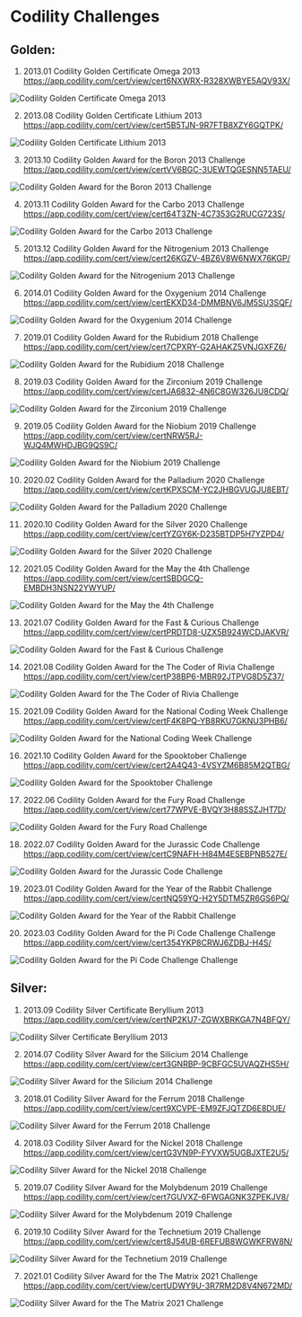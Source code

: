 # Codility Challenges

## Golden:

1. 2013.01 Codility Golden Certificate Omega 2013
   https://app.codility.com/cert/view/cert6NXWRX-R328XWBYE5AQV93X/

![Codility Golden Certificate Omega 2013](Codility-images-0.jpg)

2. 2013.08 Codility Golden Certificate Lithium 2013
   https://app.codility.com/cert/view/cert5B5TJN-9R7FTB8XZY6GQTPK/

![Codility Golden Certificate Lithium 2013](Codility-images-1.jpg)

3. 2013.10 Codility Golden Award for the Boron 2013 Challenge
   https://app.codility.com/cert/view/certVV6BGC-3UEWTQGESNN5TAEU/

![Codility Golden Award for the Boron 2013 Challenge](Codility-images-2.jpg)

4. 2013.11 Codility Golden Award for the Carbo 2013 Challenge
   https://app.codility.com/cert/view/cert64T3ZN-4C7353G2RUCG723S/

![Codility Golden Award for the Carbo 2013 Challenge](Codility-images-3.jpg)

5. 2013.12 Codility Golden Award for the Nitrogenium 2013 Challenge
   https://app.codility.com/cert/view/cert26KGZV-4BZ6V8W6NWX76KGP/

![Codility Golden Award for the Nitrogenium 2013 Challenge](Codility-images-4.jpg)

6. 2014.01 Codility Golden Award for the Oxygenium 2014 Challenge
   https://app.codility.com/cert/view/certEKXD34-DMMBNV6JM5SU3SQF/

![Codility Golden Award for the Oxygenium 2014 Challenge](Codility-images-5.jpg)

7. 2019.01 Codility Golden Award for the Rubidium 2018 Challenge
   https://app.codility.com/cert/view/cert7CPXRY-G2AHAKZ5VNJGXFZ6/

![Codility Golden Award for the Rubidium 2018 Challenge](Codility-images-6.jpg)

8. 2019.03 Codility Golden Award for the Zirconium 2019 Challenge
   https://app.codility.com/cert/view/certJA6832-4N6C8GW326JU8CDQ/

![Codility Golden Award for the Zirconium 2019 Challenge](Codility-images-7.jpg)

9. 2019.05 Codility Golden Award for the Niobium 2019 Challenge
   https://app.codility.com/cert/view/certNRW5RJ-WJQ4MWHDJBG9QS9C/

![Codility Golden Award for the Niobium 2019 Challenge](Codility-images-8.jpg)

10. 2020.02 Codility Golden Award for the Palladium 2020 Challenge
    https://app.codility.com/cert/view/certKPXSCM-YC2JHBGVUGJU8EBT/

![Codility Golden Award for the Palladium 2020 Challenge](Codility-images-9.jpg)

11. 2020.10 Codility Golden Award for the Silver 2020 Challenge
    https://app.codility.com/cert/view/certYZGY6K-D235BTDP5H7YZPD4/

![Codility Golden Award for the Silver 2020 Challenge](Codility-images-10.jpg)

12. 2021.05 Codility Golden Award for the May the 4th Challenge
    https://app.codility.com/cert/view/certSBDGCQ-EMBDH3NSN22YWYUP/

![Codility Golden Award for the May the 4th Challenge](Codility-images-11.jpg)

13. 2021.07 Codility Golden Award for the Fast & Curious Challenge
    https://app.codility.com/cert/view/certPRDTD8-UZX5B924WCDJAKVR/

![Codility Golden Award for the Fast & Curious Challenge](Codility-images-12.jpg)

14. 2021.08 Codility Golden Award for the The Coder of Rivia Challenge
    https://app.codility.com/cert/view/certP38BP6-MBR92JTPVG8D5Z37/

![Codility Golden Award for the The Coder of Rivia Challenge](Codility-images-13.jpg)

15. 2021.09 Codility Golden Award for the National Coding Week Challenge
    https://app.codility.com/cert/view/certF4K8PQ-YB8RKU7GKNU3PHB6/

![Codility Golden Award for the National Coding Week Challenge](Codility-images-14.jpg)

16. 2021.10 Codility Golden Award for the Spooktober Challenge
    https://app.codility.com/cert/view/cert2A4Q43-4VSYZM6B85M2QTBG/

![Codility Golden Award for the Spooktober Challenge](Codility-images-15.jpg)

17. 2022.06 Codility Golden Award for the Fury Road Challenge
    https://app.codility.com/cert/view/cert77WPVE-BVQY3H88SSZJHT7D/

![Codility Golden Award for the Fury Road Challenge](Codility-images-16.jpg)

18. 2022.07 Codility Golden Award for the Jurassic Code Challenge
    https://app.codility.com/cert/view/certC9NAFH-H84M4ESEBPNB527E/

![Codility Golden Award for the Jurassic Code Challenge](Codility-images-17.jpg)

19. 2023.01 Codility Golden Award for the Year of the Rabbit Challenge
    https://app.codility.com/cert/view/certNQ59YQ-H2Y5DTM5ZR6GS6PQ/

![Codility Golden Award for the Year of the Rabbit Challenge](Codility-images-18.jpg)

20. 2023.03 Codility Golden Award for the Pi Code Challenge Challenge
    https://app.codility.com/cert/view/cert354YKP8CRWJ6ZDBJ-H4S/

![Codility Golden Award for the Pi Code Challenge Challenge](Codility-images-19.jpg)    

## Silver:

1. 2013.09 Codility Silver Certificate Beryllium 2013
   https://app.codility.com/cert/view/certNP2KU7-ZGWXBRKGA7N4BFQY/

![Codility Silver Certificate Beryllium 2013](Codility-images-19.jpg)

2. 2014.07 Codility Silver Award for the Silicium 2014 Challenge
   https://app.codility.com/cert/view/cert3GNRBP-9CBFGC5UVAQZHS5H/

![Codility Silver Award for the Silicium 2014 Challenge](Codility-images-20.jpg)

3. 2018.01 Codility Silver Award for the Ferrum 2018 Challenge
   https://app.codility.com/cert/view/cert9XCVPE-EM9ZFJQTZD6E8DUE/

![Codility Silver Award for the Ferrum 2018 Challenge](Codility-images-21.jpg)

4. 2018.03 Codility Silver Award for the Nickel 2018 Challenge
   https://app.codility.com/cert/view/certG3VN9P-FYVXW5UGBJXTE2U5/

![Codility Silver Award for the Nickel 2018 Challenge](Codility-images-22.jpg)

5. 2019.07 Codility Silver Award for the Molybdenum 2019 Challenge
   https://app.codility.com/cert/view/cert7GUVXZ-6FWGAGNK3ZPEKJV8/

![Codility Silver Award for the Molybdenum 2019 Challenge](Codility-images-23.jpg)

6. 2019.10 Codility Silver Award for the Technetium 2019 Challenge
   https://app.codility.com/cert/view/cert8J54UB-6REFUB8WGWKFRW8N/

![Codility Silver Award for the Technetium 2019 Challenge](Codility-images-24.jpg)

7. 2021.01 Codility Silver Award for the The Matrix 2021 Challenge
   https://app.codility.com/cert/view/certUDWY9U-3R7RM2D8V4N672MD/

![Codility Silver Award for the The Matrix 2021 Challenge](Codility-images-25.jpg)
